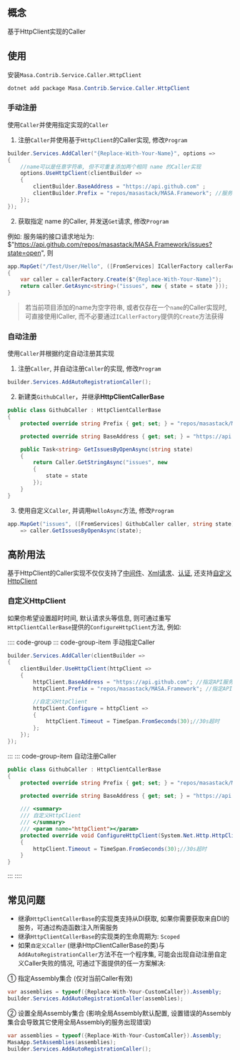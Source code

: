 ## 概念

基于HttpClient实现的Caller

## 使用

安装`Masa.Contrib.Service.Caller.HttpClient`

``` powershell
dotnet add package Masa.Contrib.Service.Caller.HttpClient
```

### 手动注册

使用`Caller`并使用指定实现的`Caller`

1. 注册`Caller`并使用基于`HttpClient`的Caller实现, 修改`Program`

```csharp
builder.Services.AddCaller("{Replace-With-Your-Name}", options =>
{
    //name可以是任意字符串, 但不可重复添加两个相同 name 的Caller实现
    options.UseHttpClient(clientBuilder =>
    {
        clientBuilder.BaseAddress = "https://api.github.com" ;
        clientBuilder.Prefix = "repos/masastack/MASA.Framework"; //服务前缀
    });
});
```

2. 获取指定 name 的Caller, 并发送`Get`请求, 修改`Program`

例如: 服务端的接口请求地址为: $"https://api.github.com/repos/masastack/MASA.Framework/issues?state=open", 则

```csharp
app.MapGet("/Test/User/Hello", ([FromServices] ICallerFactory callerFactory, string state)
{
    var caller = callerFactory.Create($"{Replace-With-Your-Name}");
    return caller.GetAsync<string>("issues", new { state = state }));
}
```

> 若当前项目添加的name为空字符串, 或者仅存在一个`name`的Caller实现时, 可直接使用ICaller, 而不必要通过`ICallerFactory`提供的`Create`方法获得

### 自动注册

使用`Caller`并根据约定自动注册其实现

1. 注册`Caller`, 并自动注册`Caller`的实现, 修改`Program`

```csharp
builder.Services.AddAutoRegistrationCaller();
```

2. 新建类`GithubCaller`，并继承**HttpClientCallerBase**

```csharp
public class GithubCaller : HttpClientCallerBase
{
    protected override string Prefix { get; set; } = "repos/masastack/MASA.Framework";

    protected override string BaseAddress { get; set; } = "https://api.github.com";

    public Task<string> GetIssuesByOpenAsync(string state)
    {
        return Caller.GetStringAsync("issues", new
        {
            state = state
        });
    }
}
```

3. 使用自定义`Caller`, 并调用`HelloAsync`方法, 修改`Program`

```csharp
app.MapGet("issues", ([FromServices] GithubCaller caller, string state)
    => caller.GetIssuesByOpenAsync(state);
```

## 高阶用法

基于HttpClient的Caller实现不仅仅支持了[中间件](/framework/building-blocks/caller/overview#section-4e2d95f44ef6)、[Xml请求](/framework/building-blocks/caller/overview#xml683c5f0f)、[认证](/framework/building-blocks/caller/overview#section-8ba48bc1), 还支持[自定义HttpClient](#自定义HttpClient) 

### 自定义HttpClient

如果你希望设置超时时间, 默认请求头等信息, 则可通过重写`HttpClientCallerBase`提供的`ConfigureHttpClient`方法, 例如:

:::: code-group
::: code-group-item 手动指定Caller
```csharp
builder.Services.AddCaller(clientBuilder =>
{
    clientBuilder.UseHttpClient(httpClient =>
    {
        httpClient.BaseAddress = "https://api.github.com"; //指定API服务域名地址
        httpClient.Prefix = "repos/masastack/MASA.Framework"; //指定API服务前缀

        //自定义HttpClient
        httpClient.Configure = httpClient =>
        {
            httpClient.Timeout = TimeSpan.FromSeconds(30);//30s超时
        };
    });
});
```
:::
::: code-group-item 自动注册Caller
```csharp
public class GithubCaller : HttpClientCallerBase
{
    protected override string Prefix { get; set; } = "repos/masastack/MASA.Framework";

    protected override string BaseAddress { get; set; } = "https://api.github.com";
    
    /// <summary>
    /// 自定义HttpClient
    /// </summary>
    /// <param name="httpClient"></param>
    protected override void ConfigureHttpClient(System.Net.Http.HttpClient httpClient)
    {
        httpClient.Timeout = TimeSpan.FromSeconds(30);//30s超时
    }
}
```
:::
::::

## 常见问题

* 继承`HttpClientCallerBase`的实现类支持从DI获取, 如果你需要获取来自DI的服务，可通过构造函数注入所需服务
* 继承`HttpClientCallerBase`的实现类的生命周期为: `Scoped`
* 如果`自定义Caller` (继承HttpClientCallerBase的类)与`AddAutoRegistrationCaller`方法不在一个程序集, 可能会出现自动注册自定义Caller失败的情况, 可通过下面提供的任一方案解决:

① 指定Assembly集合 (仅对当前Caller有效)
```csharp
var assemblies = typeof({Replace-With-Your-CustomCaller}).Assembly;
builder.Services.AddAutoRegistrationCaller(assemblies);
```

② 设置全局Assembly集合 (影响全局Assembly默认配置, 设置错误的Assembly集合会导致其它使用全局Assembly的服务出现错误)

```csharp
var assemblies = typeof({Replace-With-Your-CustomCaller}).Assembly;
MasaApp.SetAssemblies(assemblies);
builder.Services.AddAutoRegistrationCaller();
```